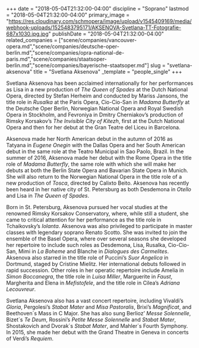 +++
date = "2018-05-04T21:32:00-04:00"
discipline = "Soprano"
lastmod = "2018-05-04T21:32:00-04:00"
primary_image = "https://res.cloudinary.com/schmopera/image/upload/v1545409169/media/webhook-uploads/1525483795171/AKSENOVA-Svetlana-TT-Fotografie-687x1030.jpg.jpg"
publishDate = "2018-05-04T21:32:00-04:00"
related_companies = ["scene/companies/vancouver-opera.md","scene/companies/deutsche-oper-berlin.md","scene/companies/opra-national-de-paris.md","scene/companies/staatsoper-berlin.md","scene/companies/bayerische-staatsoper.md"]
slug = "svetlana-aksenova"
title = "Svetlana Aksenova"
_template = "people_single"
+++

Svetlana Aksenova has been acclaimed internationally for her performances as Lisa in a new production of *The Queen of Spades* at the Dutch National Opera, directed by Stefan Herheim and conducted by Mariss Jansons, the title role in *Rusalka* at the Paris Opera, Cio-Cio-San in *Madama Butterfly* at the Deutsche Oper Berlin, Norwegian National Opera and Royal Swedish Opera in Stockholm, and Fevroniya in Dmitry Cherniakov’s production of Rimsky Korsakov’s *The Invisible City of Kitezh*, first at the Dutch National Opera and then for her debut at the Gran Teatre del Liceu in Barcelona.

Aksenova made her North American debut in the autumn of 2016 as Tatyana in *Eugene Onegin* with the Dallas Opera and her South American debut in the same role at the Teatro Municipal in Sao Paolo, Brazil. In the summer of 2016, Aksenova made her debut with the Rome Opera in the title role of *Madama Butterfly*, the same role with which she will make her debuts at both the Berlin State Opera and Bavarian State Opera in Munich. She will also return to the Norwegian National Opera in the title role of a new production of *Tosca*, directed by Calixto Beito. Aksenova has recently been heard in her native city of St. Petersburg as both Desdemona in *Otello* and Lisa in *The Queen of Spades*.

Born in St. Petersburg, Aksenova pursued her vocal studies at the renowned Rimsky Korsakov Conservatory, where, while still a student, she came to critical attention for her performance as the title role in Tchaikovsky’s *Iolanta*. Aksenova was also privileged to participate in master classes with legendary soprano Renato Scotto. She was invited to join the ensemble of the Basel Opera, where over several seasons she developed her repertoire to include such roles as Desdemona, Lisa, Rusalka, Cio-Cio-San, Mimi in *La Boheme* and Blanche in *Dialogues des Carmelites*. Aksenova also starred in the title role of Puccini’s *Suor Angelica* in Dortmund, staged by Cristine Mielitz. Her international debuts followed in rapid succession. Other roles in her operatic repertoire include Amelia in *Simon Boccanegra*, the title role in *Luisa Miller*, Marguerite in *Faust*, Margherita and Elena in *Mefistofele*, and the title role in Cilea’s *Adriana Lecouvreur*.

Svetlana Aksenova also has a vast concert repertoire, including Vivaldi’s *Gloria*, Pergolesi’s *Stabat Mater* and *Misa Pastoralis*, Brixi’s *Magnificat*, and Beethoven´s Mass in C Major. She has also sung Berlioz’ *Messe Solennelle*, Bizet´s *Te Deum*, Rossini’s *Petite Messe Solennelle* and *Stabat Mater*, Shostakovich and Dvorak´s *Stabat Mater*, and Mahler´s Fourth Symphony. In 2015, she made her debut with the Grand Theatre in Geneva in concerts of Verdi’s *Requiem*.
